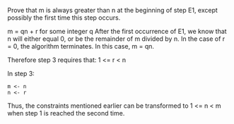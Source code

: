 Prove that m is always greater than n at the beginning of step E1, except possibly the first time this step occurs.

m = qn + r for some integer q
After the first occurrence of E1, we know that n will either equal 0, or be the remainder of m divided by n.
In the case of r = 0, the algorithm terminates. In this case, m = qn. 

Therefore step 3 requires that: 1 <= r < n

In step 3:

    m <- n
    n <- r

Thus, the constraints mentioned earlier can be transformed to 1 <= n < m when step 1 is reached the second time.
